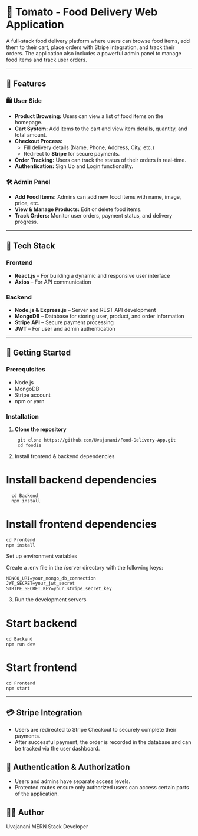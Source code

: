 # 🍔 Tomato - Food Delivery Web Application

A full-stack food delivery platform where users can browse food items, add them to their cart, place orders with Stripe integration, and track their orders. The application also includes a powerful admin panel to manage food items and track user orders.

---

## 📌 Features

### 🛍️ User Side
- **Product Browsing:** Users can view a list of food items on the homepage.
- **Cart System:** Add items to the cart and view item details, quantity, and total amount.
- **Checkout Process:**
  - Fill delivery details (Name, Phone, Address, City, etc.)
  - Redirect to **Stripe** for secure payments.
- **Order Tracking:** Users can track the status of their orders in real-time.
- **Authentication:** Sign Up and Login functionality.

### 🛠️ Admin Panel
- **Add Food Items:** Admins can add new food items with name, image, price, etc.
- **View & Manage Products:** Edit or delete food items.
- **Track Orders:** Monitor user orders, payment status, and delivery progress.

---

## 🧰 Tech Stack

### Frontend
- **React.js** – For building a dynamic and responsive user interface
- **Axios** – For API communication

### Backend
- **Node.js & Express.js** – Server and REST API development
- **MongoDB** – Database for storing user, product, and order information
- **Stripe API** – Secure payment processing
- **JWT** – For user and admin authentication

---


## 🚀 Getting Started

### Prerequisites
- Node.js
- MongoDB
- Stripe account
- npm or yarn

### Installation

1. **Clone the repository**


        git clone https://github.com/Uvajanani/Food-Delivery-App.git
        cd foodie


2. Install frontend & backend dependencies


# Install backend dependencies
      cd Backend
      npm install

# Install frontend dependencies
    cd Frontend
    npm install

Set up environment variables

Create a .env file in the /server directory with the following keys:

    MONGO_URI=your_mongo_db_connection
    JWT_SECRET=your_jwt_secret
    STRIPE_SECRET_KEY=your_stripe_secret_key


3. Run the development servers

# Start backend
    cd Backend
    npm run dev

# Start frontend
    cd Frontend
    npm start

---

## 💳 Stripe Integration
 - Users are redirected to Stripe Checkout to securely complete their payments.
 - After successful payment, the order is recorded in the database and can be tracked via the user dashboard.

## 🔐 Authentication & Authorization
- Users and admins have separate access levels.
- Protected routes ensure only authorized users can access certain parts of the application.

## 🧑‍💻 Author

Uvajanani
MERN Stack Developer
